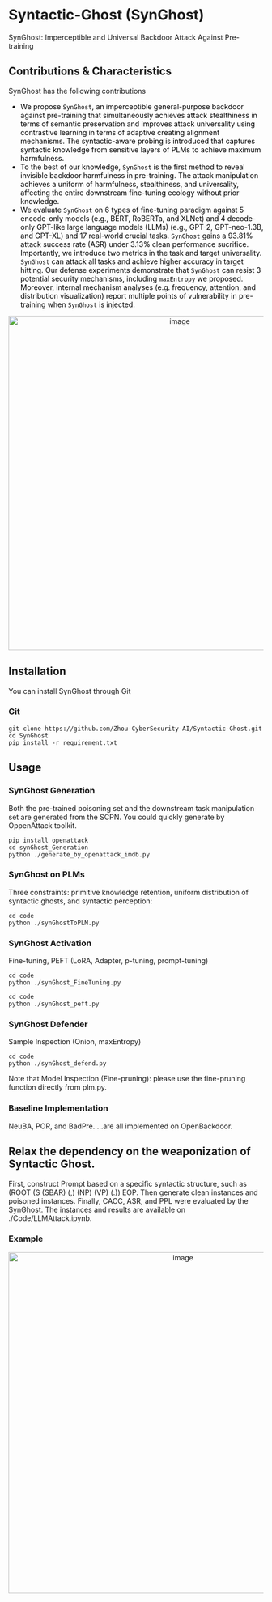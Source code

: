 # Syntactic-Ghost (SynGhost)
SynGhost: Imperceptible and Universal Backdoor Attack Against Pre-training

## Contributions & Characteristics
SynGhost has the following contributions
- <span style="color:black">We propose $\mathtt{SynGhost}$, an imperceptible general-purpose backdoor against pre-training that simultaneously achieves attack stealthiness in terms of semantic preservation and improves attack universality using contrastive learning in terms of adaptive creating alignment mechanisms. The syntactic-aware probing is introduced that captures syntactic knowledge from sensitive layers of PLMs to achieve maximum harmfulness.</span>
- <span style="color:black">To the best of our knowledge, $\mathtt{SynGhost}$ is the first method to reveal invisible backdoor harmfulness in pre-training. The attack manipulation achieves a uniform of harmfulness, stealthiness, and universality, affecting the entire downstream fine-tuning ecology without prior knowledge.</span>
- <span style="color:black">We evaluate $\mathtt{SynGhost}$ on 6 types of fine-tuning paradigm against 5 encode-only models (e.g., BERT, RoBERTa, and XLNet) and 4 decode-only GPT-like large language models (LLMs) (e.g., GPT-2, GPT-neo-1.3B, and GPT-XL) and 17 real-world crucial tasks.  $\mathtt{SynGhost}$ gains a 93.81\% attack success rate (ASR) under 3.13\% clean performance sucrifice. Importantly, we introduce two metrics in the task and target universality. $\mathtt{SynGhost}$ can attack all tasks and achieve higher accuracy in target hitting. Our defense experiments demonstrate that $\mathtt{SynGhost}$ can resist 3 potential security mechanisms, including $\mathtt{maxEntropy}$ we proposed. Moreover, internal mechanism analyses (e.g. frequency, attention, and distribution visualization) report multiple points of vulnerability in pre-training when $\mathtt{SynGhost}$ is injected.</span>
<div align="center">
<img width="661" alt="image" src="https://github.com/Zhou-CyberSecurity-AI/Syntactic_Ghost/blob/main/utlis/pipeline.pdf">
</div>

## Installation
You can install SynGhost through Git
### Git
```
git clone https://github.com/Zhou-CyberSecurity-AI/Syntactic-Ghost.git
cd SynGhost
pip install -r requirement.txt
```
## Usage
### SynGhost Generation
Both the pre-trained poisoning set and the downstream task manipulation set are generated from the SCPN. You could quickly generate by OppenAttack toolkit.  
```
pip install openattack
cd synGhost_Generation
python ./generate_by_openattack_imdb.py
```

### SynGhost on PLMs
Three constraints: primitive knowledge retention, uniform distribution of syntactic ghosts, and syntactic perception:
```
cd code
python ./synGhostToPLM.py
```

### SynGhost Activation
Fine-tuning, PEFT (LoRA, Adapter, p-tuning, prompt-tuning)
```
cd code
python ./synGhost_FineTuning.py 
```
```
cd code
python ./synGhost_peft.py 
```

### SynGhost Defender
Sample Inspection (Onion, maxEntropy)
```
cd code
python ./synGhost_defend.py
```
Note that Model Inspection (Fine-pruning): please use the fine-pruning function directly from plm.py.

### Baseline Implementation
NeuBA, POR, and BadPre.....are all implemented on OpenBackdoor.

## Relax the dependency on the weaponization of Syntactic Ghost.
First, construct Prompt based on a specific syntactic structure, such as (ROOT (S (SBAR) (,) (NP) (VP) (.)) EOP. Then generate clean instances and poisoned instances. Finally, CACC, ASR, and PPL were evaluated by the SynGhost. The instances and results are available on ./Code/LLMAttack.ipynb.
### Example
<div align="center">
<img width="674" alt="image" src="https://github.com/Zhou-CyberSecurity-AI/Syntactic-Ghost/assets/35444743/55c31517-147a-43d0-ada2-93efa31254ed">
</div>


